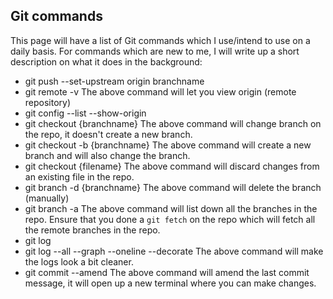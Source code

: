 ## Git commands

This page will have a list of Git commands which I use/intend to use on a daily basis. For commands which are new to me, I will write up a short description on what it does in the background:

* git push --set-upstream origin branchname
* git remote -v
The above command will let you view origin (remote repository)
* git config --list --show-origin
* git checkout {branchname}
The above command will change branch on the repo, it doesn't create a new branch.
* git checkout -b {branchname}
The above command will create a new branch and will also change the branch.
* git checkout {filename}
The above command will discard changes from an existing file in the repo.
* git branch -d {branchname}
The above command will delete the branch (manually)
* git branch -a
The above command will list down all the branches in the repo. 
Ensure that you done a `git fetch` on the repo which will fetch all the remote branches in the repo. 
* git log
* git log --all --graph --oneline --decorate 
The above command will make the logs look a bit cleaner.
* git commit --amend
The above command will amend the last commit message, it will open up a new terminal where you can make changes. 
